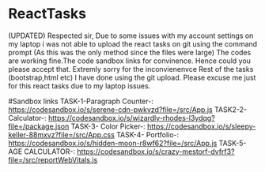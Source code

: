 # ReactTasks
(UPDATED)
Respected sir,
Due to some issues with my account settings on my laptop i was not able to upload the react tasks on git using the command prompt (As this was the only method since the files were large)
The codes are working fine.The code sandbox links for convinence. Hence could you please accept that. Extremly sorry for the inconvienenvce
Rest of the tasks (bootstrap,html etc) I have done using the git upload. Please excuse me just for this react tasks due to my laptop issues.

#Sandbox links
TASK-1-Paragraph Counter-: https://codesandbox.io/s/serene-cdn-pwkvzd?file=/src/App.js
TASK2-2- Calculator-: https://codesandbox.io/s/wizardly-rhodes-l3ydqg?file=/package.json
TASK-3- Color Picker-: https://codesandbox.io/s/sleepy-keller-88mxvz?file=/src/App.css
TASK-4- Portfolio-: https://codesandbox.io/s/hidden-moon-r8wf62?file=/src/App.js
TASK-5-AGE CALCULATOR-: https://codesandbox.io/s/crazy-mestorf-dvfrf3?file=/src/reportWebVitals.js
